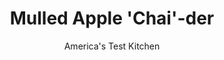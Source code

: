 ---
layout: ../../layouts/MarkdownPostLayout.astro
title: Mulled Apple 'Chai'-der
author: America's Test Kitchen
pubDate: 2023-03-15
description: The flavors of chai, the Indian concoction of milk, tea, and spices, inspired this variation.
image_url: https://res.cloudinary.com/hksqkdlah/image/upload/ar_1:1,c_fill,dpr_2.0,f_auto,fl_lossy.progressive.strip_profile,g_faces:auto,q_auto:low,w_344/4647_sfs-mulledcider-318588
tags: ["Beverages"]
calories: 1006
protein: 
carbohydrates: 31
fats: 
fiber: 
ingredients: ["1 , cinnamon stick, broken into pieces","1 , star anise pod","1/2 teaspoon, crushed cardamom pods","1/2 teaspoon, black peppercorns","1/4 teaspoon, whole cloves","2 quarts, apple cider","4 strips, lemon zest","1 - 3 tablespoons, light brown sugar or dark brown sugar (to taste)"]
serves: 8
time: "null"
instructions: ["Toast spices in large saucepan over medium heat, shaking pan occasionally, until fragrant, 1 to 3 minutes. Add cider, lemon zest, and sugar and bring to boil. Reduce heat to low and simmer for 30 minutes, using wide, shallow spoon to skim away foam that rises to surface. Pour cider through fine-mesh strainer lined with coffee filter and discard spices and lemon zest. Serve. (Mulled cider can be refrigerated in airtight container for up to one week. Reheat before serving.)"]
nutrition: ["264 mg Potassium","19 mg Phosphorus","29 mg Calcium","14 mg Magnesium","10 mg Sodium","3 mg Vitamin C","26 g Sugars","219 g Water","31 g Carbs","125 kcal Energy","2 g Sugars, added","1006 calories"]
notes: "The flavors of chai, the Indian concoction of milk, tea, and spices, inspired this variation."
---